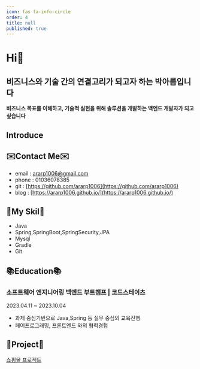 ```yaml
---
icon: fas fa-info-circle
order: 4
title: null
published: true
---
```


# Hi👋 
## **비즈니스와 기술 간의 연결고리가 되고자 하는 박아름입니다**
**비즈니스 목표를 이해하고, 기술적 실현을 위해 솔루션을 개발하는 백엔드 개발자가 되고 싶습니다**

## Introduce

## ✉️**Contact Me**✉️
-  email : [ararp1006@gmail.com](mailto:ararp@gmail.com)
- phone  : 01036078385
- git : [https://github.com/ararp1006](https://github.com/ararp1006)
- blog : [https://ararp1006.github.io/](https://ararp1006.github.io/)


## 💜**My Skil**💜
- Java
- Spring,SpringBoot,SpringSecurity,JPA
- Mysql
- Gradle
- Git


## 📚**Education**📚
###  **소프트웨어 엔지니어링 백엔드 부트캠프 | 코드스테이츠** 
2023.04.11 ~ 2023.10.04 
- 과제 중심기반으로 Java,Spring 등 실무 중심의 교육진행
- 페어프로그래밍, 프론트엔드 와의 협력경험


##  💙**Project**💙

[쇼핑몰 프로젝트](https://github.com/ararp1006/mainProject)
